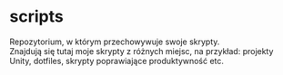 # scripts
Repozytorium, w którym przechowywuje swoje skrypty.<br>
Znajdują się tutaj moje skrypty z różnych miejsc, na przykład: projekty Unity, dotfiles, skrypty poprawiające produktywność etc.<br>
